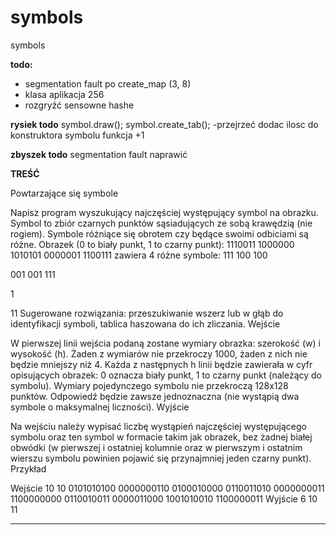 ﻿# symbols
symbols

**todo:**
- segmentation fault po  create_map (3, 8)
- klasa aplikacja 256
- rozgryźć sensowne hashe


**rysiek todo**
symbol.draw();
symbol.create_tab(); -przejrzeć
dodac ilosc do konstruktora symbolu funkcja +1

**zbyszek todo**
segmentation fault naprawić



**TREŚĆ**

Powtarzające się symbole

Napisz program wyszukujący najczęściej występujący symbol na obrazku. Symbol to zbiór czarnych punktów sąsiadujących ze sobą krawędzią (nie rogiem). Symbole różniące się obrotem czy będące swoimi odbiciami są różne.
Obrazek (0 to biały punkt, 1 to czarny punkt):
1110011
1000000
1010101
0000001
1100111
zawiera 4 różne symbole:
111
100
100

001
001
111

1

11
Sugerowane rozwiązania: przeszukiwanie wszerz lub w głąb do identyfikacji symboli, tablica haszowana do ich zliczania.
Wejście

W pierwszej linii wejścia podaną zostane wymiary obrazka: szerokość (w) i wysokość (h). Żaden z wymiarów nie przekroczy 1000, żaden z nich nie będzie mniejszy niż 4. Każda z następnych h linii będzie zawierała w cyfr opisujących obrazek: 0 oznacza biały punkt, 1 to czarny punkt (należący do symbolu). Wymiary pojedynczego symbolu nie przekroczą 128x128 punktów. Odpowiedź będzie zawsze jednoznaczna (nie wystąpią dwa symbole o maksymalnej liczności).
Wyjście

Na wejściu należy wypisać liczbę wystąpień najczęściej występującego symbolu oraz ten symbol w formacie takim jak obrazek, bez żadnej białej obwódki (w pierwszej i ostatniej kolumnie oraz w pierwszym i ostatnim wierszu symbolu powinien pojawić się przynajmniej jeden czarny punkt).
Przykład

Wejście
10 10
0101010100
0000000110
0100010000
0110011010
0000000011
1100000000
0110010011
0000011000
1001010010
1100000011
Wyjście
6
10
11

-------------------------
